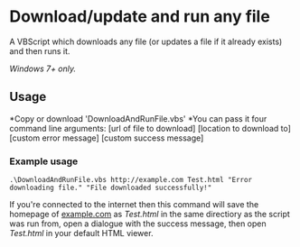 # Download/update and run any file

A VBScript which downloads any file (or updates a file if it already exists) and then runs it.

*Windows 7+ only.*

## Usage

*Copy or download 'DownloadAndRunFile.vbs'
*You can pass it four command line arguments: [url of file to download] [location to download to] [custom error message] [custom success message]

### Example usage

    .\DownloadAndRunFile.vbs http://example.com Test.html "Error downloading file." "File downloaded successfully!"
	
If you're connected to the internet then this command will save the homepage of [example.com](http://example.com) as *Test.html* in the same directiory as the script was run from, open a dialogue with the success message, then open *Test.html* in your default HTML viewer.
